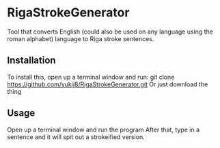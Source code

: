 # RigaStrokeGenerator
Tool that converts English (could also be used on any language using the roman alphabet) language to Riga stroke sentences.


## Installation


To install this, open up a terminal window and run:
    git clone https://github.com/yukij8/RigaStrokeGenerator.git
Or just download the thing


## Usage


Open up a terminal window and run the program
After that, type in a sentence and it will spit out a strokeified version.
